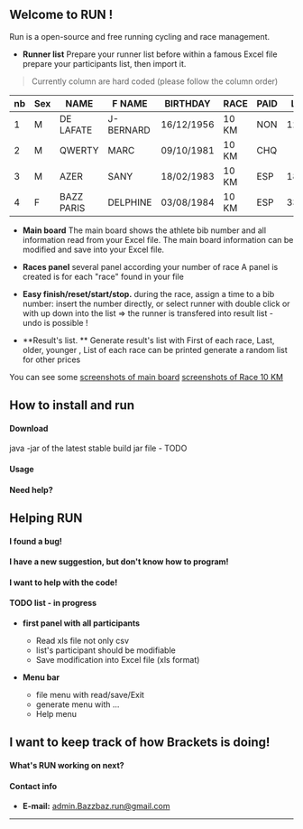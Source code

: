 Welcome to RUN !
-------------------

Run is a open-source and free running cycling and race management.


* **Runner list** Prepare your runner list before
within a famous Excel file prepare your participants list,  then import it.
> Currently column are hard coded (please follow the column order)


| nb| Sex| NAME      | F NAME   | BIRTHDAY  | RACE | PAID| LICENSE | CLUB | certif| ADDRESS  | CITY         | EMAIL | 
|---|----|---------- |----------|-----------|------|-----|-------- |------|-------|----------|--------------|------ |
| 1 | M  | DE LAFATE | J-BERNARD| 16/12/1956| 10 KM| NON | 1234156 | AC   | oui   | 25       | city1        | j@gmail.com| 
| 2 | M  | QWERTY    | MARC     | 09/10/1981| 10 KM| CHQ |         |      | OUI   | 1 ave    | city2        | m@gmail.com| 
| 3 | M  | AZER      | SANY     | 18/02/1983| 10 KM| ESP | 18234243| ASG  |       | 8 ave    | city3        |       |  
| 4 | F  | BAZZ PARIS| DELPHINE | 03/08/1984| 10 KM| ESP | 33123442| ASG  |       | 8 ave    | city4        |       |  



* **Main board**
The main board shows the athlete bib number and all information read from your Excel file.
The main board information can be modified and save into your Excel file.

* **Races panel** several panel according your number of race
A panel is created is for each "race" found in your file 

* **Easy finish/reset/start/stop.** 
during the race, assign a time to a bib number: 
insert the number directly, or
select runner with double click
or with up down into the list
=> the runner is transfered into result list - undo is possible !

* **Result's list. ** Generate result's list with 
First of each race, Last, older, younger ,
List of each race can be printed 
generate a random list for other prices


You can see some 
[screenshots of main board](https://github.com/Bazzbaz/run/wiki)
[screenshots of Race 10 KM](https://github.com/Bazzbaz/run/wiki/Screen-shot-10KM)

How to install and run
----------------------
#### Download

java -jar  of the latest stable build jar file - TODO

#### Usage


#### Need help?



Helping RUN
----------------

#### I found a bug!


#### I have a new suggestion, but don't know how to program!


#### I want to help with the code!


#### TODO list - in progress

* **first panel with all participants**
    * Read xls file not only csv
    * list's participant should be modifiable
    * Save modification into Excel file (xls format)  

* **Menu bar**
    * file menu with read/save/Exit
    * generate menu with ...
    * Help menu

I want to keep track of how Brackets is doing!
----------------------------------------------


#### What's RUN working on next?


#### Contact info

* **E-mail:** [admin.Bazzbaz.run@gmail.com](mailto:admin.Bazzbaz.run@gmail.com)

---

